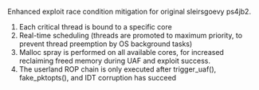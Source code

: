 Enhanced exploit race condition mitigation for original sleirsgoevy ps4jb2.

1) Each critical thread is bound to a specific core 
2) Real-time scheduling (threads are promoted to maximum priority, to prevent thread preemption by OS background tasks)
3) Malloc spray is performed on all available cores, for increased reclaiming freed memory during UAF and exploit success.
4) The userland ROP chain is only executed after trigger_uaf(), fake_pktopts(), and IDT corruption has succeed 
